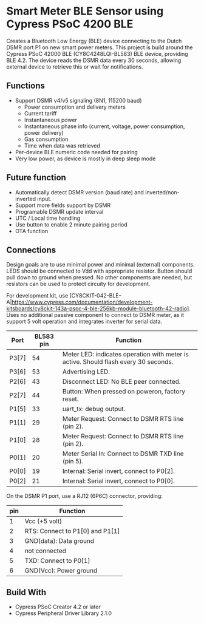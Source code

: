 # Smart Meter BLE Sensor using Cypress PSoC 4200 BLE

Creates a Bluetooth Low Energy (BLE) device connecting to the Dutch DSMR port P1 on new smart power meters. This project is build around the Cypress PSoC 42000 BLE (CY8C4248LQI-BL583) BLE device, providing BLE 4.2.
The device reads the DSMR data every 30 seconds, allowing external device to retrieve this or wait for notifications.

## Functions

* Support DSMR v4/v5 signaling (8N1, 115200 baud)
  * Power consumption and delivery meters
  * Current tariff
  * Instantaneous power
  * Instantaneous phase info (current, voltage, power consumption, power delivery)
  * Gas consumption
  * Time when data was retrieved
* Per-device BLE numeric code needed for pairing
* Very low power, as device is mostly in deep sleep mode

## Future function

* Automatically detect DSMR version (baud rate) and inverted/non-inverted input.
* Support more fields support by DSMR
* Programable DSMR update interval
* UTC / Local time handling
* Use button to enable 2 minute pairing period
* OTA function

## Connections

Design goals are to use minimal power and minimal (external) components.
LEDS should be connected to Vdd with appropriate resistor.
Button should pull down to ground when pressed.
No other components are needed, but resistors can be used to protect circuity for development.

For development kit, use [CY8CKIT-042-BLE-A|https://www.cypress.com/documentation/development-kitsboards/cy8ckit-143a-psoc-4-ble-256kb-module-bluetooth-42-radio].
Uses no additional passive component to connect to DSMR meter, as it support 5 volt operation and integrates inverter for serial data.

| Port  | BL583 pin | Function                |
|-------|-----------|------------------------ |
| P3[7] | 54        | Meter LED: indicates operation with meter is active. Should flash every 30 seconds. |
| P3[6] | 53        | Advertising LED. |
| P2[6] | 43        | Disconnect LED: No BLE peer connected. |
| P2[7] | 44        | Button: When pressed on poweron, factory reset. |
| P1[5] | 33        | uart_tx: debug output. |
| P1[1] | 29        | Meter Request: Connect to DSMR RTS line (pin 2). |
| P1[0] | 28        | Meter Request: Connect to DSMR RTS line (pin 2). |
| P0[1] | 20        | Meter Serial In: Connect to DSMR TXD line (pin 5). |
| P0[0] | 19        | Internal: Serial invert, connect to P0[2]. |
| P0[2] | 21        | Internal: Serial invert, connect to P0[0]. |

On the DSMR P1 port, use a RJ12 (6P6C) connector, providing:

| pin | Function                                          |
|-----|-------------------------------------------------- |
| 1   | Vcc (+5 volt)                                     |
| 2   | RTS: Connect to P1[0] and P1[1]                   |
| 3   | GND(data): Data ground                            |
| 4   | not connected                                     |
| 5   | TXD: Connect to P0[1]                             |
| 6   | GND(Vcc): Power ground                            |

## Build With

* Cypress PSoC Creator 4.2 or later
* Cypress Peripheral Driver Library 2.1.0
